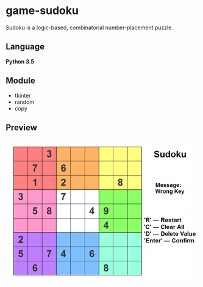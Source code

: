 # game-sudoku
Sudoku is a logic-based, combinatorial number-placement puzzle.

## Language
**Python 3.5**

## Module
* tkinter
* random
* copy

## Preview
![preview](./preview.png)

